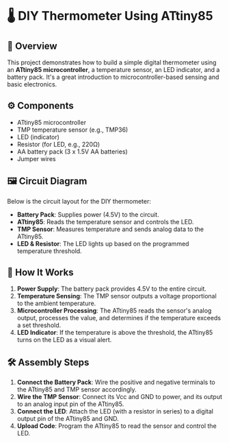 # 🌡️ DIY Thermometer Using ATtiny85

## 📝 Overview

This project demonstrates how to build a simple digital thermometer using an **ATtiny85 microcontroller**, a temperature sensor, an LED indicator, and a battery pack. It's a great introduction to microcontroller-based sensing and basic electronics.

## ⚙️ Components

- ATtiny85 microcontroller
- TMP temperature sensor (e.g., TMP36)
- LED (indicator)
- Resistor (for LED, e.g., 220Ω)
- AA battery pack (3 x 1.5V AA batteries)
- Jumper wires

## 🖼️ Circuit Diagram

Below is the circuit layout for the DIY thermometer:

- **Battery Pack**: Supplies power (4.5V) to the circuit.
- **ATtiny85**: Reads the temperature sensor and controls the LED.
- **TMP Sensor**: Measures temperature and sends analog data to the ATtiny85.
- **LED & Resistor**: The LED lights up based on the programmed temperature threshold.

## 🚀 How It Works

1. **Power Supply**: The battery pack provides 4.5V to the entire circuit.
2. **Temperature Sensing**: The TMP sensor outputs a voltage proportional to the ambient temperature.
3. **Microcontroller Processing**: The ATtiny85 reads the sensor's analog output, processes the value, and determines if the temperature exceeds a set threshold.
4. **LED Indicator**: If the temperature is above the threshold, the ATtiny85 turns on the LED as a visual alert.

## 🛠️ Assembly Steps

1. **Connect the Battery Pack**: Wire the positive and negative terminals to the ATtiny85 and TMP sensor accordingly.
2. **Wire the TMP Sensor**: Connect its Vcc and GND to power, and its output to an analog input pin of the ATtiny85.
3. **Connect the LED**: Attach the LED (with a resistor in series) to a digital output pin of the ATtiny85 and GND.
4. **Upload Code**: Program the ATtiny85 to read the sensor and control the LED.

